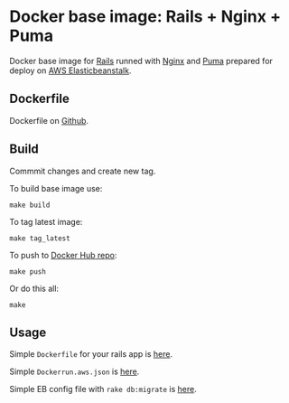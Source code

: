 Docker base image: Rails + Nginx + Puma
=======================================

Docker base image for [Rails](http://rubyonrails.org) runned with [Nginx](http://nginx.org) and [Puma](http://puma.io) prepared for deploy on [AWS Elasticbeanstalk](http://aws.amazon.com/ru/elasticbeanstalk/).

## Dockerfile

Dockerfile on [Github](https://github.com/noplanb/rails-base/blob/master/Dockerfile).

## Build
Commmit changes and create new tag.

To build base image use:

```shell
make build
```

To tag latest image:

```shell
make tag_latest
```

To push to [Docker Hub repo](https://registry.hub.docker.com/u/zazo/rails/):

```shell
make push
```

Or do this all:

```shell
make
```

## Usage

Simple `Dockerfile` for your rails app is [here](https://github.com/noplanb/rails-base/blob/master/examples/Dockerfile).

Simple `Dockerrun.aws.json` is [here](https://github.com/noplanb/rails-base/blob/master/examples/Dockerrun.aws.json).

Simple EB config file with `rake db:migrate` is [here](https://github.com/noplanb/rails-base/blob/master/examples/eb.config).
